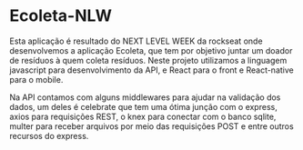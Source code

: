 # Ecoleta-NLW
Esta aplicação é resultado do NEXT LEVEL WEEK da rockseat onde desenvolvemos a aplicação Ecoleta, que tem por objetivo juntar um doador de resíduos à quem coleta resíduos.
Neste projeto utilizamos a linguagem javascript para desenvolvimento da API, e React para o front e React-native para o mobile.

Na API contamos com alguns middlewares para ajudar na validação dos dados, um deles é celebrate que tem uma ótima junção com o express,
axios para requisições REST, o knex para conectar com o banco sqlite, multer para receber arquivos por meio das requisições POST e entre outros recursos do express.


  
